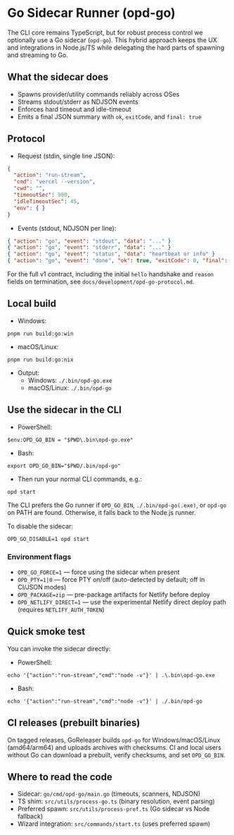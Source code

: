 # Go Sidecar Runner (opd-go)

The CLI core remains TypeScript, but for robust process control we optionally use a Go sidecar (`opd-go`). This hybrid approach keeps the UX and integrations in Node.js/TS while delegating the hard parts of spawning and streaming to Go.

## What the sidecar does
- Spawns provider/utility commands reliably across OSes
- Streams stdout/stderr as NDJSON events
- Enforces hard timeout and idle-timeout
- Emits a final JSON summary with `ok`, `exitCode`, and `final: true`

## Protocol
- Request (stdin, single line JSON):
```json
{
  "action": "run-stream",
  "cmd": "vercel --version",
  "cwd": "",
  "timeoutSec": 900,
  "idleTimeoutSec": 45,
  "env": { }
}
```
- Events (stdout, NDJSON per line):
```json
{ "action": "go", "event": "stdout", "data": "..." }
{ "action": "go", "event": "stderr", "data": "..." }
{ "action": "go", "event": "status", "data": "heartbeat or info" }
{ "action": "go", "event": "done", "ok": true, "exitCode": 0, "final": true }
```

For the full v1 contract, including the initial `hello` handshake and `reason` fields on termination, see `docs/development/opd-go-protocol.md`.

## Local build
- Windows:
```
pnpm run build:go:win
```
- macOS/Linux:
```
pnpm run build:go:nix
```
- Output:
  - Windows: `./.bin/opd-go.exe`
  - macOS/Linux: `./.bin/opd-go`

## Use the sidecar in the CLI
- PowerShell:
```
$env:OPD_GO_BIN = "$PWD\.bin\opd-go.exe"
```
- Bash:
```
export OPD_GO_BIN="$PWD/.bin/opd-go"
```
- Then run your normal CLI commands, e.g.:
```
opd start
```
The CLI prefers the Go runner if `OPD_GO_BIN`, `./.bin/opd-go(.exe)`, or `opd-go` on PATH are found. Otherwise, it falls back to the Node.js runner.

To disable the sidecar:
```
OPD_GO_DISABLE=1 opd start
```

### Environment flags

- `OPD_GO_FORCE=1` — force using the sidecar when present
- `OPD_PTY=1|0` — force PTY on/off (auto-detected by default; off in CI/JSON modes)
- `OPD_PACKAGE=zip` — pre-package artifacts for Netlify before deploy
- `OPD_NETLIFY_DIRECT=1` — use the experimental Netlify direct deploy path (requires `NETLIFY_AUTH_TOKEN`)

## Quick smoke test
You can invoke the sidecar directly:

- PowerShell:
```
echo '{"action":"run-stream","cmd":"node -v"}' | .\.bin\opd-go.exe
```
- Bash:
```
echo '{"action":"run-stream","cmd":"node -v"}' | ./.bin/opd-go
```

## CI releases (prebuilt binaries)
On tagged releases, GoReleaser builds `opd-go` for Windows/macOS/Linux (amd64/arm64) and uploads archives with checksums. CI and local users without Go can download a prebuilt, verify checksums, and set `OPD_GO_BIN`.

## Where to read the code
- Sidecar: `go/cmd/opd-go/main.go` (timeouts, scanners, NDJSON)
- TS shim: `src/utils/process-go.ts` (binary resolution, event parsing)
- Preferred spawn: `src/utils/process-pref.ts` (Go sidecar vs Node fallback)
- Wizard integration: `src/commands/start.ts` (uses preferred spawn)

